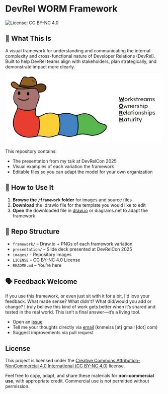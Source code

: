 # DevRel WORM Framework
![License: CC BY-NC 4.0](https://img.shields.io/badge/License-CC%20BY--NC%204.0-lightgrey.svg)

## 🧠 What This Is
A visual framework for understanding and communicating the internal complexity and cross-functional nature of Developer Relations (DevRel). Built to help DevRel teams align with stakeholders, plan strategically, and demonstrate impact more clearly.

![Alt Text](images/worm.png)

This repository contains:

- The presentation from my talk at DevRelCon 2025
- Visual examples of each variation the framework
- Editable files so you can adapt the model for your own organization

## 🚀 How to Use It

1. **Browse the `/framework` folder** for images and source files
2. **Download** the .drawio file for the template you would like to edit
3. **Open** the downloaded file in [draw.io](https://draw.io) or diagrams.net to adapt the framework

## 📂 Repo Structure

- `framework/` – Draw.io + PNGs of each framework variation  
- `presentation/` – Slide deck presented at DevRelCon 2025
- `images/` - Repository images
- `LICENSE` – CC BY-NC 4.0 License  
- `README.md` – You’re here

## 🗣 Feedback Welcome

If you use this framework, or even just sit with it for a bit, I'd love your feedback.
What made sense? What didn't? What did/would you add or change? 
I truly believe this kind of work gets better when it’s shared and tested in the real world. This isn’t a final answer—it’s a living tool.

- Open an [issue](https://github.com/knmeiss/devrel-framework/issues)
- Tell me your thoughts directly via [email](mailto:knmeiss@gmail.com) (knmeiss [at] gmail [dot] com)
- Suggest improvements via pull request

## License

This project is licensed under the [Creative Commons Attribution-NonCommercial 4.0 International (CC BY-NC 4.0)](https://creativecommons.org/licenses/by-nc/4.0/) license.

Feel free to copy, adapt, and share these materials for **non-commercial use**, with appropriate credit. Commercial use is not permitted without permission.
